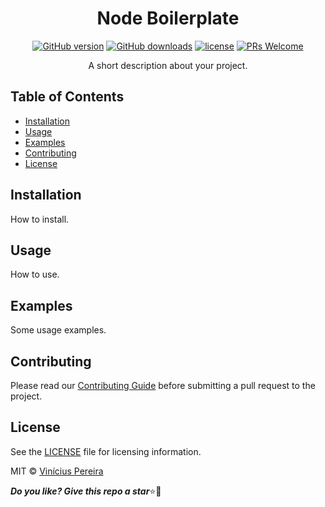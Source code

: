 <h1 align="center" style="font-weight:bold">Node Boilerplate</h1>

<span align="center">

[![GitHub version](https://img.shields.io/github/package-json/v/vinirossa/node-boilerplate/main?label=version)](https://github.com/vinirossa/node-boilerplate)
[![GitHub downloads](https://img.shields.io/github/downloads/vinirossa/node-boilerplate/total?color=41BC14)](https://github.com/vinirossa/node-boilerplate)
[![license](https://img.shields.io/badge/license-MIT-blue.svg)](https://github.com/vinirossa/node-boilerplate/blob/main/LICENSE)
[![PRs Welcome](https://img.shields.io/badge/PRs-welcome-brightgreen.svg)](https://github.com/vinirossa/node-boilerplate/blob/main/CONTRIBUTING.md)

<!-- [![npm version](https://img.shields.io/npm/v/node-boilerplate.svg?logo=npm&logoColor=fff&label=npm&color=b22323)](https://www.npmjs.com/package/node-boilerplate)
[![npm downloads](https://img.shields.io/npm/dt/node-boilerplate?color=success)](https://www.npmjs.com/package/node-boilerplate)
[![license](https://img.shields.io/badge/license-MIT-blue.svg)](https://github.com/vinirossa/node-boilerplate/blob/main/LICENSE)
[![PRs Welcome](https://img.shields.io/badge/PRs-welcome-brightgreen.svg)](https://github.com/vinirossa/node-boilerplate/blob/main/CONTRIBUTING.md)  -->

</span>

<span align="center">

A short description about your project.

</span>

<h2>Table of Contents</h2>

- [Installation](#installation)
- [Usage](#usage)
- [Examples](#examples)
- [Contributing](#contributing)
- [License](#license)

## Installation

How to install.

## Usage

How to use.

## Examples

Some usage examples.

## Contributing

Please read our [Contributing Guide](https://github.com/vinirossa/node-boilerplate/blob/main/CONTRIBUTING.md) before submitting a pull request to the project.

## License

See the [LICENSE](https://github.com/vinirossa/node-boilerplate/blob/main/LICENSE) file for licensing information.

MIT © [Vinícius Pereira](https://github.com/vinirossa)

***Do you like? Give this repo a star***⭐💛
